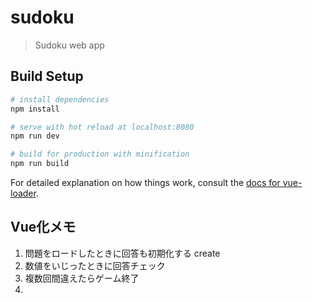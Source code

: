 # sudoku

> Sudoku web app

## Build Setup

``` bash
# install dependencies
npm install

# serve with hot reload at localhost:8080
npm run dev

# build for production with minification
npm run build
```

For detailed explanation on how things work, consult the [docs for vue-loader](http://vuejs.github.io/vue-loader).


## Vue化メモ
1. 問題をロードしたときに回答も初期化する create
2. 数値をいじったときに回答チェック
3. 複数回間違えたらゲーム終了
4. 